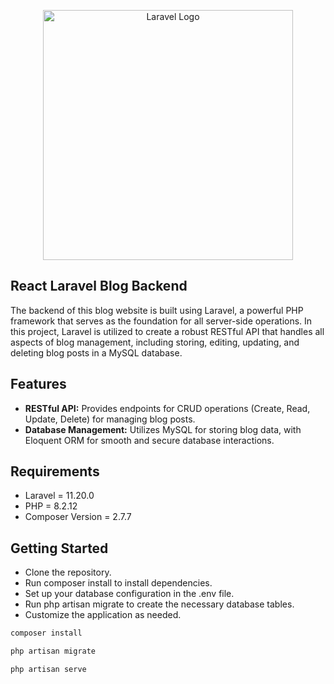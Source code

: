 <p align="center">
    <a href="https://laravel.com" target="_blank" style="display: inline-block;">
        <img src="https://raw.githubusercontent.com/laravel/art/master/logo-lockup/5%20SVG/2%20CMYK/1%20Full%20Color/laravel-logolockup-cmyk-red.svg" width="400" alt="Laravel Logo">
    </a>
</p>

## React Laravel Blog Backend

The backend of this blog website is built using Laravel, a powerful PHP framework that serves as the foundation for all server-side operations. In this project, Laravel is utilized to create a robust RESTful API that handles all aspects of blog management, including storing, editing, updating, and deleting blog posts in a MySQL database.

## Features

- **RESTful API:** Provides endpoints for CRUD operations (Create, Read, Update, Delete) for managing blog posts.
- **Database Management:** Utilizes MySQL for storing blog data, with Eloquent ORM for smooth and secure database interactions.


## Requirements
-  Laravel = 11.20.0
-  PHP = 8.2.12
-  Composer Version = 2.7.7

## Getting Started
-  Clone the repository.
-  Run composer install to install dependencies.
-  Set up your database configuration in the .env file.
-  Run php artisan migrate to create the necessary database tables.
-  Customize the application as needed.

```javascript
composer install
```

```javascript
php artisan migrate
```

```javascript
php artisan serve
```

